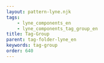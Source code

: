 ```yaml
---
layout: pattern-lyne.njk
tags: 
    - lyne_components_en
    - lyne_components_tag_group_en
title: Tag-Group
parent: tag-folder-lyne_en
keywords: tag-group
order: 640
---
```

